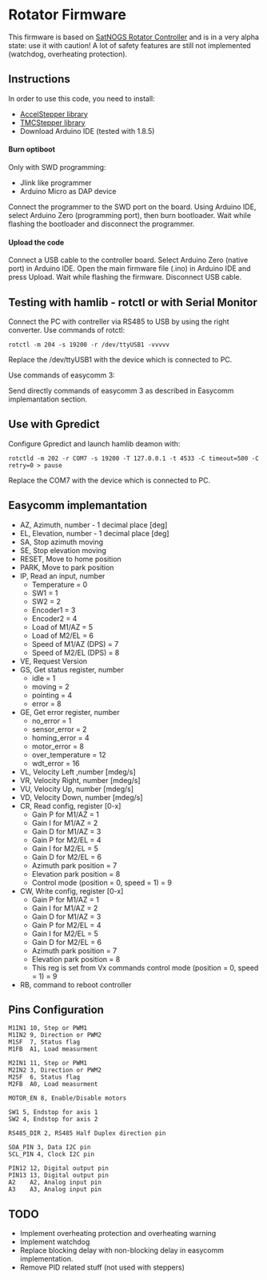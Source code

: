 # Rotator Firmware

This firmware is based on [SatNOGS Rotator Controller](https://gitlab.com/librespacefoundation/satnogs/satnogs-rotator-firmware) and is in a very alpha state: use it with caution!
A lot of safety features are still not implemented (watchdog, overheating protection).

## Instructions

In order to use this code, you need to install:
 * [AccelStepper library](http://www.airspayce.com/mikem/arduino/AccelStepper/index.html)
 * [TMCStepper library](https://github.com/teemuatlut/TMCStepper)
 * Download Arduino IDE (tested with 1.8.5)

#### Burn optiboot

Only with SWD programming:

* Jlink like programmer
* Arduino Micro as DAP device

Connect the programmer to the SWD port on the board. Using Arduino IDE, select Arduino Zero (programming port), then burn bootloader. Wait while flashing the bootloader and disconnect the programmer.

#### Upload the code

Connect a USB cable to the controller board. Select Arduino Zero (native port) in Arduino IDE. Open the main firmware file (.ino) in Arduino IDE and press Upload. Wait while flashing the firmware. Disconnect USB cable.

## Testing with hamlib - rotctl or with Serial Monitor

Connect the PC with contreller via RS485 to USB by using the right converter.
Use commands of rotctl:

```
rotctl -m 204 -s 19200 -r /dev/ttyUSB1 -vvvvv
```

Replace the /dev/ttyUSB1 with the device which is connected to PC.

Use commands of easycomm 3:

Send directly commands of easycomm 3 as described in Easycomm implemantation section.

## Use with Gpredict
Configure Gpredict and launch hamlib deamon with: 
```
rotctld -m 202 -r COM7 -s 19200 -T 127.0.0.1 -t 4533 -C timeout=500 -C retry=0 > pause
```
Replace the COM7 with the device which is connected to PC.

## Easycomm implemantation

* AZ, Azimuth, number - 1 decimal place [deg]
* EL, Elevation, number - 1 decimal place [deg]
* SA, Stop azimuth moving
* SE, Stop elevation moving
* RESET, Move to home position
* PARK, Move to park position
* IP, Read an input, number
    * Temperature = 0
    * SW1 = 1
    * SW2 = 2
    * Encoder1 = 3
    * Encoder2 = 4
    * Load of M1/AZ = 5
    * Load of M2/EL = 6
    * Speed of M1/AZ (DPS) = 7
    * Speed of M2/EL (DPS) = 8
* VE, Request Version
* GS, Get status register, number
    * idle = 1
    * moving = 2
    * pointing = 4
    * error = 8
* GE, Get error register, number
    * no_error = 1
    * sensor_error = 2
    * homing_error = 4
    * motor_error = 8
    * over_temperature = 12
    * wdt_error = 16
* VL, Velocity Left ,number [mdeg/s]
* VR, Velocity Right, number [mdeg/s]
* VU, Velocity Up, number [mdeg/s]
* VD, Velocity Down, number [mdeg/s]
* CR, Read config, register [0-x]
    * Gain P for M1/AZ = 1
    * Gain I for M1/AZ = 2
    * Gain D for M1/AZ = 3
    * Gain P for M2/EL = 4
    * Gain I for M2/EL = 5
    * Gain D for M2/EL = 6
    * Azimuth park position = 7
    * Elevation park position = 8
    * Control mode (position = 0, speed = 1) = 9
* CW, Write config, register [0-x]
    * Gain P for M1/AZ = 1
    * Gain I for M1/AZ = 2
    * Gain D for M1/AZ = 3
    * Gain P for M2/EL = 4
    * Gain I for M2/EL = 5
    * Gain D for M2/EL = 6
    * Azimuth park position = 7
    * Elevation park position = 8
    * This reg is set from Vx commands control mode (position = 0, speed = 1) = 9
* RB, command to reboot controller

## Pins Configuration

```
M1IN1 10, Step or PWM1
M1IN2 9, Direction or PWM2
M1SF  7, Status flag
M1FB  A1, Load measurment

M2IN1 11, Step or PWM1
M2IN2 3, Direction or PWM2
M2SF  6, Status flag
M2FB  A0, Load measurment

MOTOR_EN 8, Enable/Disable motors

SW1 5, Endstop for axis 1
SW2 4, Endstop for axis 2

RS485_DIR 2, RS485 Half Duplex direction pin

SDA_PIN 3, Data I2C pin
SCL_PIN 4, Clock I2C pin

PIN12 12, Digital output pin
PIN13 13, Digital output pin
A2    A2, Analog input pin
A3    A3, Analog input pin
```

## TODO

* Implement overheating protection and overheating warning
* Implement watchdog
* Replace blocking delay with non-blocking delay in easycomm implementation.
* Remove PID related stuff (not used with steppers)